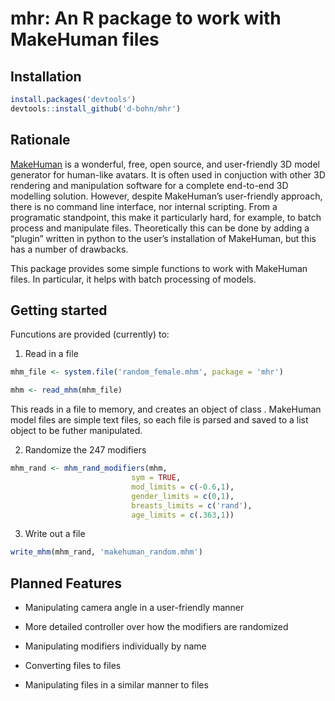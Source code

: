 mhr: An R package to work with MakeHuman files
================

## Installation

``` r
install.packages('devtools')
devtools::install_github('d-bohn/mhr')
```

## Rationale

[MakeHuman](http://www.makehumancommunity.org/) is a wonderful, free,
open source, and user-friendly 3D model generator for human-like
avatars. It is often used in conjuction with other 3D rendering and
manipulation software for a complete end-to-end 3D modelling solution.
However, despite MakeHuman’s user-friendly approach, there is no command
line interface, nor internal scripting. From a programatic standpoint,
this make it particularly hard, for example, to batch process and
manipulate files. Theoretically this can be done by adding a “plugin”
written in python to the user’s installation of MakeHuman, but this has
a number of drawbacks.

This package provides some simple functions to work with MakeHuman
files. In particular, it helps with batch processing of models.

## Getting started

Funcutions are provided (currently) to:

1)  Read in a  file

<!-- end list -->

``` r
mhm_file <- system.file('random_female.mhm', package = 'mhr')

mhm <- read_mhm(mhm_file)
```

This reads in a  file to memory, and creates an object of class .
MakeHuman model files are simple text files, so each file is parsed and
saved to a list object to be futher manipulated.

2)  Randomize the 247 modifiers

<!-- end list -->

``` r
mhm_rand <- mhm_rand_modifiers(mhm,
                           sym = TRUE,
                           mod_limits = c(-0.6,1),
                           gender_limits = c(0,1),
                           breasts_limits = c('rand'),
                           age_limits = c(.363,1))
```

3)  Write out a  file

<!-- end list -->

``` r
write_mhm(mhm_rand, 'makehuman_random.mhm')
```

## Planned Features

  - Manipulating camera angle in a user-friendly manner

  - More detailed controller over how the modifiers are randomized

  - Manipulating modifiers individually by name

  - Converting  files to  files

  - Manipulating  files in a similar manner to  files
